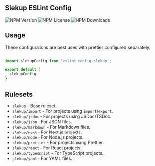 ## Slekup ESLint Config

![NPM Version](https://img.shields.io/npm/v/eslint-config-slekup.svg) ![NPM License](https://img.shields.io/npm/l/eslint-config-slekup.svg) ![NPM Downloads](https://img.shields.io/npm/dm/eslint-config-slekup.svg)

## Usage

These configurations are best used with prettier configured separately.

```js

import slekupConfig from 'eslint-config-slekup';

export default [
  slekupConfig
}
```

## Rulesets

- `slekup` - Base ruleset.
- `slekup/import` - For projects using `import`/`export`.
- `slekup/jsdoc` - For projects using JSDoc/TSDoc.
- `slekup/json` - For JSON files.
- `slekup/markdown` - For Markdown files.
- `slekup/next` - For Next.js projects.
- `slekup/node` - For Node.js projects.
- `slekup/prettier` - For projects using Prettier.
- `slekup/react` - For React projects.
- `slekup/typescript` - For TypeScript projects.
- `slekup/yaml` - For YAML files.
